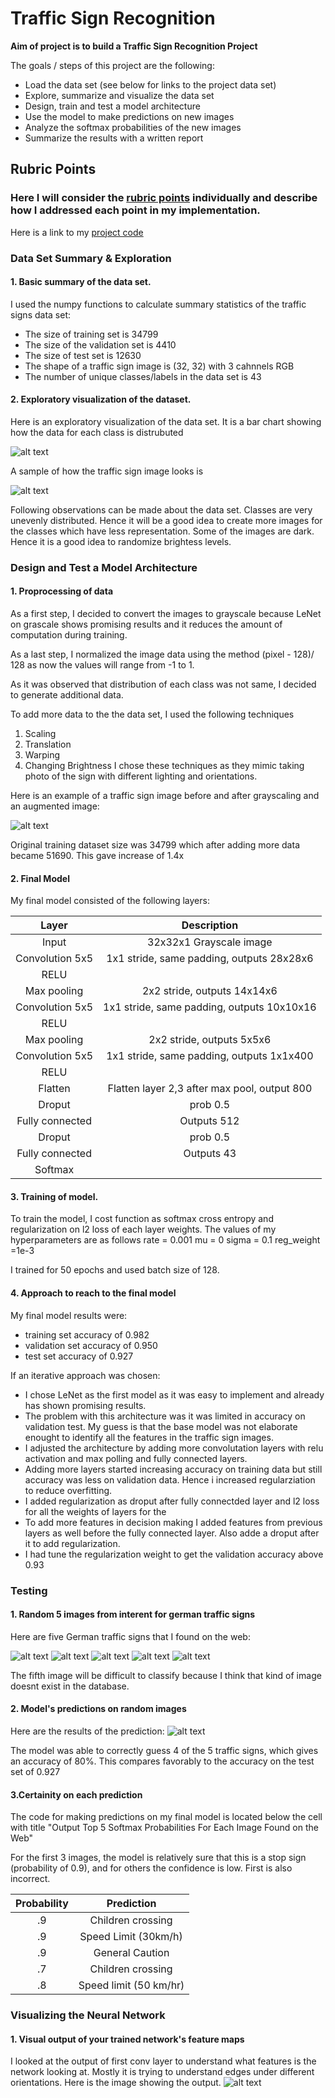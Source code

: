 # **Traffic Sign Recognition** 

**Aim of project is to build a Traffic Sign Recognition Project**

The goals / steps of this project are the following:
* Load the data set (see below for links to the project data set)
* Explore, summarize and visualize the data set
* Design, train and test a model architecture
* Use the model to make predictions on new images
* Analyze the softmax probabilities of the new images
* Summarize the results with a written report


[//]: # (Image References)

[image1]: ./examples/visualization.png "Visualization"
[image2]: ./examples/gray_newimg.jpg "Grayscaling"
[image4]: ./traffic-signs-images-web/ImageCropped1.png "Traffic Sign 1"
[image5]: ./traffic-signs-images-web/ImageCropped2.png "Traffic Sign 2"
[image6]: ./traffic-signs-images-web/ImageCropped3.png "Traffic Sign 3"
[image7]: ./traffic-signs-images-web/ImageCropped4.png "Traffic Sign 4"
[image8]: ./traffic-signs-images-web/ImageCropped5.png "Traffic Sign 5"
[image9]: ./examples/exampleImages.png "Traffic Sign Input"
[image10]: ./examples/Predictions.png "Traffic Sign Predictions"
[image11]: ./examples/outputFeatureMap.png "Output Feature Map"

## Rubric Points
### Here I will consider the [rubric points](https://review.udacity.com/#!/rubrics/481/view) individually and describe how I addressed each point in my implementation.  

Here is a link to my [project code](https://github.com/sankalpdayal/carnd_term1_p2/blob/master/Traffic_Sign_Classifier.ipynb)

### Data Set Summary & Exploration

#### 1. Basic summary of the data set.

I used the numpy functions to calculate summary statistics of the traffic
signs data set:

* The size of training set is 34799
* The size of the validation set is 4410
* The size of test set is 12630
* The shape of a traffic sign image is (32, 32) with 3 cahnnels RGB
* The number of unique classes/labels in the data set is 43

#### 2. Exploratory visualization of the dataset.

Here is an exploratory visualization of the data set. It is a bar chart showing how the data for each class is distrubuted

![alt text][image1]

A sample of how the traffic sign image looks is 

![alt text][image4]

Following observations can be made about the data set.
Classes are very unevenly distributed. Hence it will be a good idea to create more images for the classes which have less representation.
Some of the images are dark. Hence it is a good idea to randomize brightess levels.

### Design and Test a Model Architecture

#### 1. Proprocessing of data 

As a first step, I decided to convert the images to grayscale because LeNet on grascale shows promising results and it reduces the amount of computation during training.

As a last step, I normalized the image data using the method (pixel - 128)/ 128 as now the values will range from -1 to 1.

As it was observed that distribution of each class was not same, I decided to generate additional data. 

To add more data to the the data set, I used the following techniques
1. Scaling
2. Translation
3. Warping
4. Changing Brightness
I chose these techniques as they mimic taking photo of the sign with different lighting and orientations.

Here is an example of a traffic sign image before and after grayscaling and an augmented image:

![alt text][image2]

Original training dataset size was 34799 which after adding more data became 51690. This gave increase of 1.4x

#### 2. Final Model

My final model consisted of the following layers:

| Layer         		|     Description	        					| 
|:---------------------:|:---------------------------------------------:| 
| Input         		| 32x32x1 Grayscale image   					| 
| Convolution 5x5     	| 1x1 stride, same padding, outputs 28x28x6 	|
| RELU					|												|
| Max pooling	      	| 2x2 stride,  outputs 14x14x6 					|
| Convolution 5x5     	| 1x1 stride, same padding, outputs 10x10x16 	|
| RELU					|												|
| Max pooling	      	| 2x2 stride,  outputs 5x5x6 					|
| Convolution 5x5     	| 1x1 stride, same padding, outputs 1x1x400 	|
| RELU					|												|
| Flatten				| Flatten layer 2,3 after max pool, output 800	|
| Droput				| prob 0.5 		   								|
| Fully connected		| Outputs 512    								|
| Droput				| prob 0.5 		   								|
| Fully connected		| Outputs 43    								|
| Softmax				| 		       									| 


#### 3. Training of model.

To train the model, I cost function as softmax cross entropy and regularization on l2 loss of each layer weights. The values of my hyperparameters are as follows
rate = 0.001
mu = 0
sigma = 0.1
reg_weight =1e-3

I trained for 50 epochs and used batch size of 128.

#### 4. Approach to reach to the final model

My final model results were:
* training set accuracy of 0.982
* validation set accuracy of 0.950
* test set accuracy of 0.927

If an iterative approach was chosen:
* I chose LeNet as the first model as it was easy to implement and already has shown promising results. 
* The problem with this architecture was it was limited in accuracy on validation test. My guess is that the base model was not elaborate enought to identify all the features in the traffic sign images.
* I adjusted the architecture by adding more convolutation layers with relu activation and max polling and fully connected layers. 
* Adding more layers started increasing accuracy on training data but still accuracy was less on validation data. Hence i increased regularziation to reduce overfitting.
* I added regularization as droput after fully connectded layer and l2 loss for all the weights of layers for the 
* To add more features in decision making I added features from previous layers as well before the fully connected layer. Also adde a droput after it to add regularization.
* I had tune the regularization weight to get the validation accuracy above 0.93

### Testing

#### 1. Random 5 images from interent for german traffic signs 

Here are five German traffic signs that I found on the web:

![alt text][image4] ![alt text][image5] ![alt text][image6] 
![alt text][image7] ![alt text][image8]

The fifth image will be difficult to classify because I think that kind of image doesnt exist in the database.

#### 2. Model's predictions on random images

Here are the results of the prediction:
![alt text][image10]

The model was able to correctly guess 4 of the 5 traffic signs, which gives an accuracy of 80%. This compares favorably to the accuracy on the test set of 0.927

#### 3.Certainity on each prediction

The code for making predictions on my final model is located below the cell with title "Output Top 5 Softmax Probabilities For Each Image Found on the Web"

For the first 3 images, the model is relatively sure that this is a stop sign (probability of 0.9), and for others the confidence is low. First is also incorrect.

| Probability         	|     Prediction	        					| 
|:---------------------:|:---------------------------------------------:| 
| .9         			| Children crossing 							| 
| .9     				| Speed Limit (30km/h) 							|
| .9					| General Caution								|
| .7	      			| Children crossing 			 				|
| .8				    | Speed limit (50 km/hr)   						|


### Visualizing the Neural Network
#### 1. Visual output of your trained network's feature maps
I looked at the output of first conv layer to understand what features is the network looking at. Mostly it is trying to understand edges under different orientations. Here is the image showing the output.
![alt text][image11]